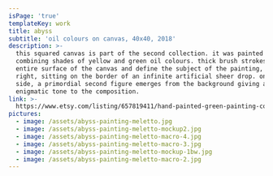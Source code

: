 ```yaml
---
isPage: 'true'
templateKey: work
title: abyss
subtitle: 'oil colours on canvas, 40x40, 2018'
description: >-
  this squared canvas is part of the second collection. it was painted in london
  combining shades of yellow and green oil colours. thick brush strokes fill the
  entire surface of the canvas and define the subject of the painting, on the
  right, sitting on the border of an infinite artificial sheer drop. on the left
  side, a primordial second figure emerges from the background giving a very
  enigmatic tone to the composition.
link: >-
  https://www.etsy.com/listing/657819411/hand-painted-green-painting-contemporary?ref=shop_home_active_16&frs=1
pictures:
  - image: /assets/abyss-painting-meletto.jpg
  - image: /assets/abyss-painting-meletto-mockup2.jpg
  - image: /assets/abyss-painting-meletto-macro-4.jpg
  - image: /assets/abyss-painting-meletto-macro-3.jpg
  - image: /assets/abyss-painting-meletto-mockup-1bw.jpg
  - image: /assets/abyss-painting-meletto-macro-2.jpg
---
```


